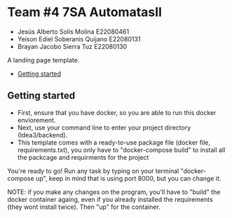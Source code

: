 # Team #4 7SA AutomatasII

- Jesús Alberto Solis Molina
E22080461
- Yeison Ediel Soberanis Quijano
E22080131
- Brayan Jacobo Sierra Tuz
E22080130


A landing page template.

* [Getting started](#getting-started)

## Getting started
* First, ensure that you have docker, so you are able to run this docker enviorement.
* Next, use your command line to enter your project directory (Idea3/backend).
* This template comes with a ready-to-use package file (docker file, requirements.txt), you only have to "docker-compose build" to install all the packcage and requirments for the project

You're ready to go! Run any task by typing on your terminal "docker-compose up", keep in mind that is using port 8000, but you can change it.

NOTE:
if you make any changes on the program, you'll have to "build" the docker container againg, even if you already installed the requirements (they wont install twice). Then "up" for the container.
